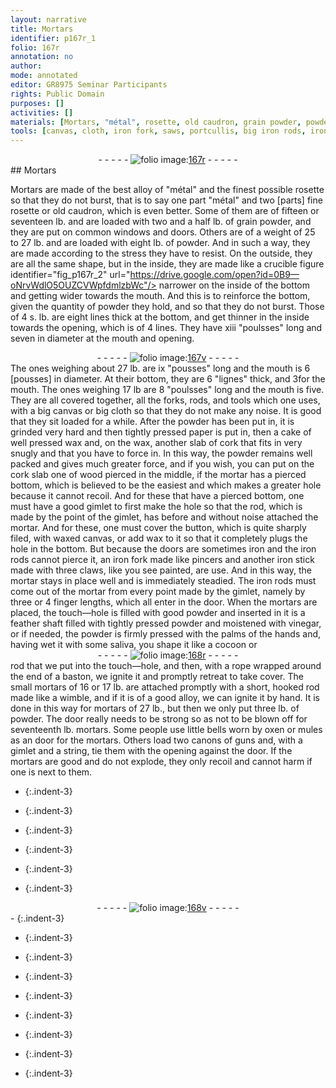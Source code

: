 ```yaml
---
layout: narrative
title: Mortars
identifier: p167r_1
folio: 167r
annotation: no
author:
mode: annotated
editor: GR8975 Seminar Participants
rights: Public Domain
purposes: []
activities: []
materials: [Mortars, "métal", rosette, old caudron, grain powder, powder, forks, rods, wax, cork, wood, iron rods, vinegar, rope, baston, guns, gimlet, small rod, biron, small mortar, common mortar, mortar with handles, crutches]
tools: [canvas, cloth, iron fork, saws, portcullis, big iron rods, iron rods, axes, mallet, wheelwright augers, birons, iron pincers]
---
```


 <div class="folio" align="center">- - - - - <a href="http://gallica.bnf.fr/ark:/12148/btv1b10500001g/f339.image" target="_blank"><img src="https://cu-mkp.github.io/GR8975-edition/assets/photo-icon.png" alt="folio image: " style="display:inline-block; margin-bottom:-3px;"/>167r</a> - - - - - </div> 
## Mortars

 <span class="figure"></span> 
<span class="material">Mortars</span> are made of the best alloy of <span class="material">"métal"</span> and the finest possible <span class="material">rosette</span> so that they do not burst, that is to say one part "métal" and two [parts] fine rosette or <span class="material">old caudron</span>, which is even better. Some of them are of <span class="unit">fifteen or seventeen lb.</span> and are loaded with <span class="unit">two and a half lb.</span> of <span class="material">grain powder</span>, and they are put on common windows and doors. Others are of a weight of <span class="unit">25 to 27 lb.</span> and are loaded with <span class="unit">eight lb.</span> of <span class="material">powder</span>. And in such a way, they are made according to the stress they have to resist. On the outside, they are all the same shape, but in the inside, they are made like a crucible
 figure identifier="fig_p167r_2" url="https://drive.google.com/open?id=0B9—oNrvWdlO5OUZCVWpfdmlzbWc"/> 
narrower on the inside of the bottom and getting wider towards the mouth. And this is to reinforce the bottom, given the quantity of <span class="material">powder</span> they hold, and so that they do not burst. Those of <span class="unit">4 s. lb.</span> are eight lines thick at the bottom, and get thinner in the inside towards the opening, which is of 4 lines. They have <span class="unit">xiii "poulsses"</span> long and <span class="unit">seven in diameter</span> at the mouth and opening.
 <div class="folio" align="center">- - - - - <a href="http://gallica.bnf.fr/ark:/12148/btv1b10500001g/f340.image" target="_blank"><img src="https://cu-mkp.github.io/GR8975-edition/assets/photo-icon.png" alt="folio image: " style="display:inline-block; margin-bottom:-3px;"/>167v</a> - - - - - </div> 
The ones weighing about <span class="unit">27 lb.</span> are <span class="unit">ix "pousses" long</span> and the mouth is <span class="unit">6 [pousses]</span> in diameter. At their bottom, they are <span class="unit">6 "lignes"</span> thick, and <span class="unit">3</span>for the mouth. The ones weighing <span class="unit">17 lb</span> are <span class="unit">8 "poulsses"</span> long and the mouth is <span class="unit">five</span>. They are all covered together, all the <span class="material">forks</span>, <span class="material">rods</span>, and tools which one uses, with a big <span class="tool">canvas</span> or big <span class="tool">cloth</span> so that they do not make any noise. It is good that they sit loaded for a while. After the <span class="material">powder</span> has been put in, it is grinded very hard and then tightly pressed paper is put in, then a cake of well pressed <span class="material">wax</span> and, on the wax, another slab of <span class="material">cork</span> that fits in very snugly and that you have to force in. In this way, the powder remains well packed and gives much greater force, and if you wish, you can put on the cork slab one of <span class="material">wood</span> pierced in the middle, if the mortar has a pierced bottom, which is believed to be the easiest and which makes a greater hole because it cannot recoil. And for these that have a pierced bottom, one must have a good gimlet to first make the hole so that the rod, which is made by the point of the gimlet, has before and without noise attached the mortar. And for these, one must cover the button, which is quite sharply filed, with waxed canvas, or add <span class="material">wax</span> to it so that it completely plugs the hole in the bottom. But because the doors are sometimes iron and the <span class="material">iron rods</span> cannot pierce it, an iron fork made like pincers and another iron stick made with three claws, like you see painted, are use. And in this way, the mortar stays in place well and is immediately steadied. The iron rods must come out of the mortar from every point made by the gimlet, namely by <span class="unit">three or 4 finger lengths</span>, which all enter in the door. When the mortars are placed, the touch—hole is filled with good powder and inserted in it is a feather shaft filled with tightly pressed powder and moistened with <span class="material">vinegar</span>, or if needed, the powder is firmly pressed with the palms of the hands and, having wet it with some saliva, you shape it like a cocoon or
 <div class="folio" align="center">- - - - - <a href="http://gallica.bnf.fr/ark:/12148/btv1b10500001g/f341.image" target="_blank"><img src="https://cu-mkp.github.io/GR8975-edition/assets/photo-icon.png" alt="folio image: " style="display:inline-block; margin-bottom:-3px;"/>168r</a> - - - - - </div> <span class="figure"></span> 
rod that we put into the touch—hole, and then, with a <span class="material">rope</span> wrapped around the end of a <span class="material">baston</span>, we ignite it and promptly retreat to take cover. The small mortars of <span class="unit">16 or 17 lb.</span> are attached promptly with a short, hooked rod made like a wimble, and if it is of a good alloy, we can ignite it by hand. It is done in this way for mortars of <span class="unit">27 lb.</span>, but then we only put <span class="unit">three lb.</span> of powder. The door really needs to be strong so as not to be blown off for <span class="unit">seventeenth lb.</span> mortars. Some people use little bells worn by oxen or mules as an door for the mortars. Others load two canons of <span class="material">guns</span> and, with a <span class="material">gimlet</span> and a string, tie them with the opening against the door. If the mortars are good and do not explode, they only recoil and cannot harm if one is next to them.
 
 
- {:.indent-3}
 
- {:.indent-3}
 
- {:.indent-3}
 
- {:.indent-3}
 
- {:.indent-3}
 
- {:.indent-3}
 <div class="folio" align="center">- - - - - <a href="http://gallica.bnf.fr/ark:/12148/btv1b10500001g/f342.image" target="_blank"><img src="https://cu-mkp.github.io/GR8975-edition/assets/photo-icon.png" alt="folio image: " style="display:inline-block; margin-bottom:-3px;"/>168v</a> - - - - - </div> 
- {:.indent-3}
 
- {:.indent-3}
 
- {:.indent-3}
 
- {:.indent-3}
 
- {:.indent-3}
 
- {:.indent-3}
 
- {:.indent-3}
 
- {:.indent-3}
 
- {:.indent-3}
 
 